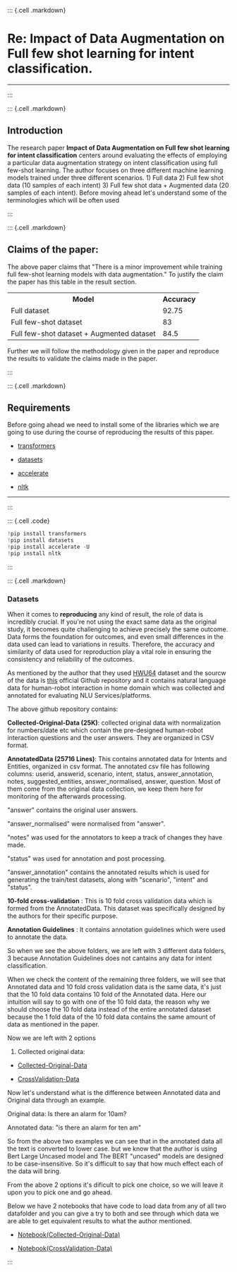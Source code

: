 ::: {.cell .markdown}
# Re: Impact of Data Augmentation on Full few shot learning for intent classification. 

***
:::

::: {.cell .markdown}
## Introduction

The research paper **Impact of Data Augmentation on Full few shot learning for intent classification** centers around evaluating the effects of employing a particular data augmentation strategy on intent classification using full few-shot learning. The author focuses on three different machine learning models trained under three different scenarios. 1) Full data 2) Full few shot data (10 samples of each intent) 3) Full few shot data + Augmented data (20 samples of each intent).
Before moving ahead let's understand some of the terminologies which will be often used

:::


::: {.cell .markdown}
## Claims of the paper:
The above paper claims that "There is a minor improvement while training full few-shot learning models with data augmentation." To justify the claim the paper has this table in the result section.

<div align="center">
  <table>
    <tr>
      <th>Model</th>
      <th>Accuracy</th>
    </tr>
    <tr>
      <td>Full dataset</td>
      <td>92.75</td>
    </tr>
    <tr>
      <td>Full few-shot dataset</td>
      <td>83</td>
    </tr>
    <tr>
      <td>Full few-shot dataset + Augmented dataset</td>
      <td>84.5</td>
    </tr>
  </table>
  </div>

Further we will follow the methodology given in the paper and reproduce the results to validate the claims made in the paper.

:::


::: {.cell .markdown}
## Requirements

Before going ahead we need to install some of the libraries which we are going to use during the course of reproducing the results of this paper.

-   [transformers](https://pypi.org/project/transformers/)

-   [datasets](https://pypi.org/project/datasets/)

-   [accelerate](https://pypi.org/project/accelerate/)

-   [nltk](https://pypi.org/project/nltk/)

***
:::

::: {.cell .code}
``` python
!pip install transformers
!pip install datasets
!pip install accelerate -U
!pip install nltk
```
:::

::: {.cell .markdown}
### Datasets

When it comes to **reproducing** any kind of result, the role of data is incredibly crucial. If you're not using the exact same data as the original study, it becomes quite challenging to achieve precisely the same outcome. Data forms the foundation for outcomes, and even small differences in the data used can lead to variations in results. Therefore, the accuracy and similarity of data used for reproduction play a vital role in ensuring the consistency and reliability of the outcomes.

As mentioned by the author that they used [HWU64](https://github.com/xliuhw/NLU-Evaluation-Data/) dataset and the sourcw of the data is [this](https://github.com/xliuhw/NLU-Evaluation-Data/) official Github repository and it contains natural language data for human-robot interaction in home domain which was collected and annotated for evaluating NLU Services/platforms.

The above github repository contains:

**Collected-Original-Data (25K)**: collected original data with normalization for numbers/date etc which contain the pre-designed human-robot interaction questions and the user answers. They are organized in CSV format.

**AnnotatedData (25716 Lines)**: This contains annotated data for Intents and Entities, organized in csv format.
The annotated csv file has following columns: userid, answerid, scenario, intent, status, answer_annotation, notes, suggested_entities, answer_normalised, answer, question.
Most of them come from the original data collection, we keep them here for monitoring of the afterwards processing.

"answer" contains the original user answers.

"answer_normalised" were normalised from "answer".

"notes" was used for the annotators to keep a track of changes they have made.

"status" was used for annotation and post processing.

"answer_annotation" contains the annotated results which is used for generating the train/test datasets, along with "scenario", "intent" and "status".

**10-fold cross-validation** : This is 10 fold cross validation data which is formed from the AnnotatedData. This dataset was specifically designed by the authors for their specific purpose.

**Annotation Guidelines** : It contains annotation guidelines which were used to annotate the data.

So when we see the above folders, we are left with 3 different data folders, 3 because Annotation Guidelines does not cantains any data for intent classification.

When we check the content of the remaining three folders, we will see that Annotated data and 10 fold cross validation data is the same data, it's just that the 10 fold data contains 10 fold of the Annotated data. Here our intuition will say to go with one of the 10 fold data, the reason why we should choose the 10 fold data instead of the entire annotated dataset because the 1 fold data of the 10 fold data contains the same amount of data as mentioned in the paper. 

Now we are left with 2 options

1. Collected original data: 

-   [Collected-Original-Data](https://github.com/xliuhw/NLU-Evaluation-Data/tree/master/Collected-Original-Data)

-   [CrossValidation-Data](https://github.com/xliuhw/NLU-Evaluation-Data/tree/master/CrossValidation/autoGeneFromRealAnno/autoGene_2018_03_22-13_01_25_169/CrossValidation)

Now let's understand what is the difference between Annotated data and Original data through an example.

Original data: Is there an alarm for 10am?

Annotated data: "is there an alarm for ten am"

So from the above two examples we can see that in the annotated data all the text is converted to lower case. but we know that the author is using Bert Large Uncased model and The BERT "uncased" models are designed to be case-insensitive. So it's difficult to say that how much effect each of the data will bring.

From the above 2 options it's dificult to pick one choice, so we will leave it upon you to pick one and go ahead.

Below we have 2 notebooks that have code to load data from any of all two datafolder and you can give a try to both and see through which data we are able to get equivalent results to what the author mentioned.

-   [Notebook(Collected-Original-Data)](/)

-   [Notebook(CrossValidation-Data)](/)

:::
